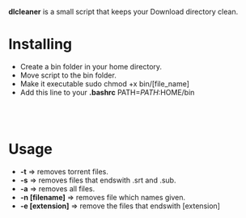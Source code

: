 **dlcleaner** is a small script that keeps your Download directory clean.

Installing
======

* Create a bin folder in your home directory.
* Move script to the bin folder.
* Make it executable
        sudo chmod +x bin/[file_name]
* Add this line to your **.bashrc**
        PATH=$PATH:$HOME/bin
<br>
<br>

Usage
======

* **-t** => removes torrent files.
* **-s** => removes files that endswith .srt and .sub.
* **-a** => removes all files.
* **-n [filename]** => removes file which names given.
* **-e [extension]** => remove the files that endswith [extension]

